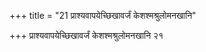 +++
title = "21 प्राश्यवापयेच्छिखावर्जं केशश्मश्रुलोमनखानि"

+++
प्राश्यवापयेच्छिखावर्जं केशश्मश्रुलोमनखानि २१